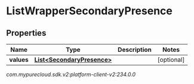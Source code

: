 # ListWrapperSecondaryPresence


## Properties

| Name | Type | Description | Notes |
| ------------ | ------------- | ------------- | ------------- |
| **values** | [**List&lt;SecondaryPresence&gt;**](SecondaryPresence) |  |  [optional] |




_com.mypurecloud.sdk.v2:platform-client-v2:234.0.0_
